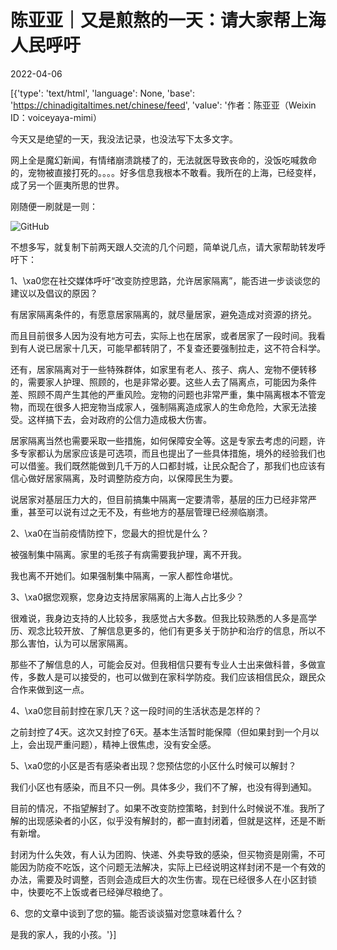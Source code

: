 # 陈亚亚｜又是煎熬的一天：请大家帮上海人民呼吁

2022-04-06

[{'type': 'text/html', 'language': None, 'base': 'https://chinadigitaltimes.net/chinese/feed', 'value': '作者：陈亚亚（Weixin ID：voiceyaya-mimi）

今天又是绝望的一天，我没法记录，也没法写下太多文字。

网上全是魔幻新闻，有情绪崩溃跳楼了的，无法就医导致丧命的，没饭吃喊救命的，宠物被直接打死的。。。。好多信息我根本不敢看。我所在的上海，已经变样，成了另一个匪夷所思的世界。

刚随便一刷就是一则：

![GitHub](https://chinadigitaltimes.net/chinese/files/2022/04/post-679171-624dcae33f916.png)

不想多写，就复制下前两天跟人交流的几个问题，简单说几点，请大家帮助转发呼吁下：

1、\xa0您在社交媒体呼吁“改变防控思路，允许居家隔离”，能否进一步谈谈您的建议以及倡议的原因？

有居家隔离条件的，有愿意居家隔离的，就尽量居家，避免造成对资源的挤兑。

而且目前很多人因为没有地方可去，实际上也在居家，或者居家了一段时间。我看到有人说已居家十几天，可能早都转阴了，不复查还要强制拉走，这不符合科学。

还有，居家隔离对于一些特殊群体，如家里有老人、孩子、病人、宠物不便转移的，需要家人护理、照顾的，也是非常必要。这些人去了隔离点，可能因为条件差、照顾不周产生其他的严重风险。宠物的问题也非常严重，集中隔离根本不管宠物，而现在很多人把宠物当成家人，强制隔离造成家人的生命危险，大家无法接受。这样搞下去，会对政府的公信力造成极大伤害。

居家隔离当然也需要采取一些措施，如何保障安全等。这是专家去考虑的问题，许多专家都认为居家应该是可选项，而且也提出了一些具体措施，境外的经验我们也可以借鉴。我们既然能做到几千万的人口都封城，让民众配合了，那我们也应该有信心做好居家隔离，及时调整防疫方向，以保障民生为要。

说居家对基层压力大的，但目前搞集中隔离一定要清零，基层的压力已经非常严重，甚至可以说有过之无不及，有些地方的基层管理已经濒临崩溃。

2、\xa0在当前疫情防控下，您最大的担忧是什么？

被强制集中隔离。家里的毛孩子有病需要我护理，离不开我。

我也离不开她们。如果强制集中隔离，一家人都性命堪忧。

3、\xa0据您观察，您身边支持居家隔离的上海人占比多少？

很难说，我身边支持的人比较多，我感觉占大多数。但我比较熟悉的人多是高学历、观念比较开放、了解信息更多的，他们有更多关于防护和治疗的信息，所以不那么害怕，认为可以居家隔离。

那些不了解信息的人，可能会反对。但我相信只要有专业人士出来做科普，多做宣传，多数人是可以接受的，也可以做到在家科学防疫。我们应该相信民众，跟民众合作来做到这一点。

4、\xa0您目前封控在家几天？这一段时间的生活状态是怎样的？

之前封控了4天。这次又封控了6天。基本生活暂时能保障（但如果封到一个月以上，会出现严重问题），精神上很焦虑，没有安全感。

5、\xa0您的小区是否有感染者出现？您预估您的小区什么时候可以解封？

我们小区也有感染，而且不只一例。具体多少，我们不了解，也没有得到通知。

目前的情况，不指望解封了。如果不改变防控策略，封到什么时候说不准。我所了解的出现感染者的小区，似乎没有解封的，都一直封闭着，但就是这样，还是不断有新增。

封闭为什么失效，有人认为团购、快递、外卖导致的感染，但买物资是刚需，不可能因为防疫不吃饭，这个问题无法解决，实际上已经说明这样封闭不是一个有效的办法，需要及时调整，否则会造成巨大的次生伤害。现在已经很多人在小区封锁中，快要吃不上饭或者已经弹尽粮绝了。

6、您的文章中谈到了您的猫。能否谈谈猫对您意味着什么？

是我的家人，我的小孩。'}]
